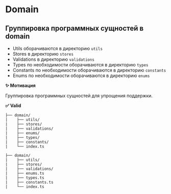 # Domain

## Группировка программных сущностей в domain

- Utils оборачиваются в директорию `utils`
- Stores в директорию `stores`
- Validations в директорию `validations`
- Types по необходимости оборачиваются в директорию `types`
- Constants по необходимости оборачиваются в директорию `constants`
- Enums по необходимости оборачиваются в директорию `enums`

**✨ Мотивация**

Группировка программных сущностей для упрощения поддержки.

**✅ Valid**

```
├── domain/
|    ├── utils/
|    ├── stores/
|    ├── validations/
|    ├── enums/
|    ├── types/
|    ├── constants/
|    └── index.ts
```

```
├── domain/
|    ├── utils/
|    ├── stores/
|    ├── validations/
|    ├── enums.ts
|    ├── types.ts
|    ├── constants.ts
|    └── index.ts
```
